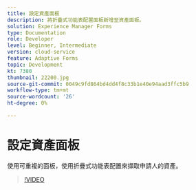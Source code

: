 ```yaml
---
title: 設定資產面板
description: 將折疊式功能表配置面板新增至資產面板。
solution: Experience Manager Forms
type: Documentation
role: Developer
level: Beginner, Intermediate
version: cloud-service
feature: Adaptive Forms
topic: Development
kt: 7380
thumbnail: 22200.jpg
source-git-commit: 0049c9fd864bd4dd4f8c33b1e40e94aad3ffc5b9
workflow-type: tm+mt
source-wordcount: '26'
ht-degree: 0%

---
```



# 設定資產面板

使用可重複的面板，使用折疊式功能表配置來擷取申請人的資產。

>[!VIDEO](https://video.tv.adobe.com/v/22200?quality=9&learn=on)

